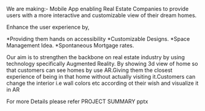 We are making:-
Mobile App enabling Real Estate Companies to provide users with a more interactive and customizable view of their dream homes.

Enhance the user experience by,


 *Providing them hands on accessibility 
 *Customizable Designs.
 *Space Management Idea.
 *Spontaneous Mortgage rates.

Our aim is to strengthen the backbone on real estate industry by using technology specifically Augmented Reality.
By showing 3d view of home so that customers can see  homes by use AR.Giving them the closest experience of being in that home without actually visiting it.Customers can change the interior i.e wall colors etc according ot their wish and visualize it in AR

For more Details please refer PROJECT SUMMARY pptx
